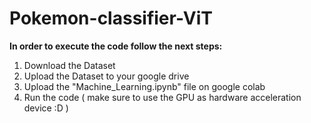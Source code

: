 # Pokemon-classifier-ViT
**In order to execute the code follow the next steps:**
1. Download the Dataset
2. Upload the Dataset to your google drive
3. Upload the "Machine_Learning.ipynb" file on google colab
4. Run the code ( make sure to use the GPU as hardware acceleration device :D )

